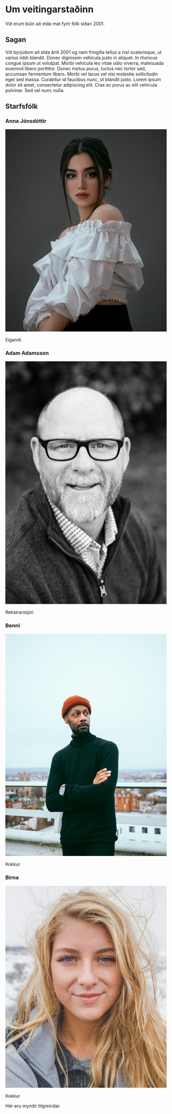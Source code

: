 # Um veitingarstaðinn 

Við erum búin að elda mat fyrir fólk síðan 2001.

## Sagan


Við byrjuðum að elda árið 2001 og nam fringilla tellus a nisl scelerisque, ut varius nibh blandit. Donec dignissim vehicula justo in aliquet. In rhoncus congue ipsum ut volutpat. Morbi vehicula leo vitae odio viverra, malesuada euismod libero porttitor. Donec metus purus, luctus nec tortor sed, accumsan fermentum libero. Morbi vel lacus vel nisi molestie sollicitudin eget sed massa. Curabitur id faucibus nunc, ut blandit justo. Lorem ipsum dolor sit amet, consectetur adipiscing elit. Cras ac purus ac elit vehicula pulvinar. Sed vel nunc nulla.

## Starfsfólk

### Anna Jónsdóttir

![](../myndir/anna.jpg)

Eigandi.

### Adam Adamsson

![](../myndir/adam.jpg)

Rekstrarstjóri

### Benni

![](../myndir/benni.jpg)

Kokkur

### Birna

![](../myndir/birna.jpg)

Kokkur

Hér eru myndir tilgreindar.
